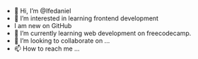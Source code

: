 - 👋 Hi, I’m @Ifedaniel
- 👀 I’m interested in learning frontend development
- I am new on GitHub
- 🌱 I’m currently learning web development on freecodecamp.
- 💞️ I’m looking to collaborate on ...
- 📫 How to reach me ...

<!---
Ifedaniel/Ifedaniel is a ✨ special ✨ repository because its `README.md` (this file) appears on your GitHub profile.
You can click the Preview link to take a look at your changes.
--->

